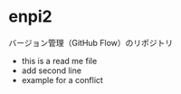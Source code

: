 # enpi2
バージョン管理（GitHub Flow）のリポジトリ

- this is a read me file
- add second line
- example for a conflict
